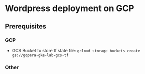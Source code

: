 # Wordpress deployment on GCP

## Prerequisites
### GCP
- GCS Bucket to store tf state file: 
``
gcloud storage buckets create gs://gopara-gke-lab-gcs-tf
``

### Other
